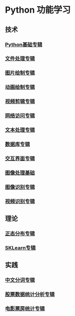 # Python 功能学习

## 技术

### [Python基础专辑](RM_BASE.md)

### [文件处理专辑](RM_FILE.md)

### [图片绘制专辑](RM_DRAW.md)

### [动画绘制专辑](RM_ANIM.md)

### [视频剪辑专辑](RM_VIDEO.md)

### [网络访问专辑](RM_NET.md)

### [文本处理专辑](RM_STR.md)

### [数据库专辑](RM_DB.md)

### [交互界面专辑](RM_UI.md)

### [图像处理基础](RM_CV_BASE.md)

### [图像识别专辑](RM_CV_IMG.md)

### [视频识别专辑](RM_CV_VIDEO.md)

## 理论

### [正态分布专辑](RM_NORMAL.md)

### [SKLearn专辑](RM_SK.md)

## 实践

### [中文分词专辑](RM_WORDS.md)

### [股票数据统计分析专辑](RM_STOCK.md)

### [电影票房统计专辑](RM_FILM.md)



